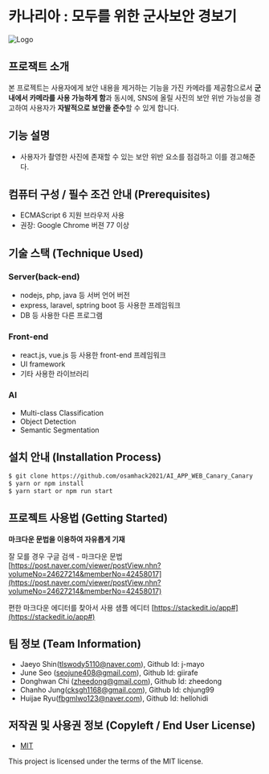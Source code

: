 # 카나리아 : 모두를 위한 군사보안 경보기
![Logo](https://logosbynick.com/wp-content/uploads/2018/03/final-logo-example.png)

## 프로잭트 소개
본 프로젝트는 사용자에게 보안 내용을 제거하는 기능을 가진 카메라를 제공함으로서 **군 내에서 카메라를 사용 가능하게 함**과 동시에, SNS에 올릴 사진의 보안 위반 가능성을 경고하여 사용자가 **자발적으로 보안을 준수**할 수 있게 합니다. 

## 기능 설명
 - 사용자가 촬영한 사진에 존재할 수 있는 보안 위반 요소를 점검하고 이를 경고해준다.

## 컴퓨터 구성 / 필수 조건 안내 (Prerequisites)
* ECMAScript 6 지원 브라우저 사용
* 권장: Google Chrome 버젼 77 이상

## 기술 스택 (Technique Used) 
### Server(back-end)
 -  nodejs, php, java 등 서버 언어 버전 
 - express, laravel, sptring boot 등 사용한 프레임워크 
 - DB 등 사용한 다른 프로그램 
 
### Front-end
 -  react.js, vue.js 등 사용한 front-end 프레임워크 
 -  UI framework
 - 기타 사용한 라이브러리

### AI
 - Multi-class Classification
 - Object Detection
 - Semantic Segmentation

## 설치 안내 (Installation Process)
```bash
$ git clone https://github.com/osamhack2021/AI_APP_WEB_Canary_Canary
$ yarn or npm install
$ yarn start or npm run start
```

## 프로젝트 사용법 (Getting Started)
**마크다운 문법을 이용하여 자유롭게 기재**

잘 모를 경우
구글 검색 - 마크다운 문법
[https://post.naver.com/viewer/postView.nhn?volumeNo=24627214&memberNo=42458017](https://post.naver.com/viewer/postView.nhn?volumeNo=24627214&memberNo=42458017)

 편한 마크다운 에디터를 찾아서 사용
 샘플 에디터 [https://stackedit.io/app#](https://stackedit.io/app#)
 
## 팀 정보 (Team Information)
- Jaeyo Shin(tlswody5110@naver.com), Github Id: j-mayo
- June Seo (seojune408@gmail.com), Github Id: giirafe
- Donghwan Chi (zheedong@gmail.com), Github Id: zheedong
- Chanho Jung(cksgh1168@gmail.com), Github Id: chjung99
- Huijae Ryu(fbgmlwo123@naver.com), Github Id: hellohidi

## 저작권 및 사용권 정보 (Copyleft / End User License)
 * [MIT](https://github.com/osam2020-WEB/Sample-ProjectName-TeamName/blob/master/license.md)

This project is licensed under the terms of the MIT license.

